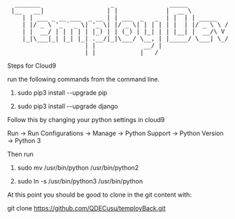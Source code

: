 <pre>
  _______                   _               _____             
 |__   __|                 | |             |  __ \            
    | | ___ _ __ ___  _ __ | | ___  _   _  | |  | | _____   __
    | |/ _ \ '_ ` _ \| '_ \| |/ _ \| | | | | |  | |/ _ \ \ / /
    | |  __/ | | | | | |_) | | (_) | |_| | | |__| |  __/\ V / 
    |_|\___|_| |_| |_| .__/|_|\___/ \__, | |_____/ \___| \_/  
                     | |             __/ |                    
                     |_|            |___/                                       
</pre>
Steps for Cloud9

run the following commands from the command line.

1. sudo pip3 install --upgrade pip

2. sudo pip3 install --upgrade django

Follow this by changing your python settings in cloud9

Run -> Run Configurations -> Manage -> Python Support -> Python Version -> Python 3

Then run

1. sudo mv /usr/bin/python /usr/bin/python2

2. sudo ln -s /usr/bin/python3 /usr/bin/python

At this point you should be good to clone in the git content with:

git clone https://github.com/QDECusu/temployBack.git